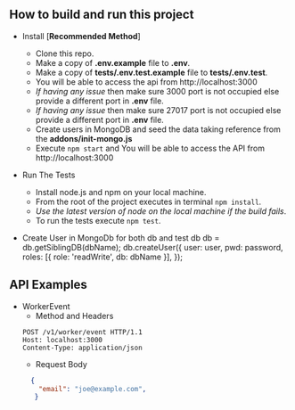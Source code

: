 
## How to build and run this project

* Install [**Recommended Method**] 
    * Clone this repo.
    * Make a copy of **.env.example** file to **.env**.
    * Make a copy of **tests/.env.test.example** file to **tests/.env.test**.
    * You will be able to access the api from http://localhost:3000
    * *If having any issue* then make sure 3000 port is not occupied else provide a different port in **.env** file.
    * *If having any issue* then make sure 27017 port is not occupied else provide a different port in **.env** file.
    * Create users in MongoDB and seed the data taking reference from the **addons/init-mongo.js**
    * Execute `npm start` and You will be able to access the API from http://localhost:3000
   
 * Run The Tests
    * Install node.js and npm on your local machine.
    * From the root of the project executes in terminal `npm install`.
    * *Use the latest version of node on the local machine if the build fails*.
    * To run the tests execute `npm test`.

 * Create User in MongoDb for both db and test db
    db = db.getSiblingDB(dbName);
    db.createUser({
      user: user,
      pwd: password,
      roles: [{ role: 'readWrite', db: dbName }],
    });

 ## API Examples
* WorkerEvent
    * Method and Headers
    ```
    POST /v1/worker/event HTTP/1.1
    Host: localhost:3000
    Content-Type: application/json
    ```
    * Request Body
    ```json
      { 
        "email": "joe@example.com",
       }
    ```
